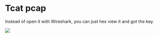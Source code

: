 # **Tcat pcap**
Instead of open it with Wireshark, you can just hex view it and got the key.

![](https://i.imgur.com/04EZ6uq.png)

